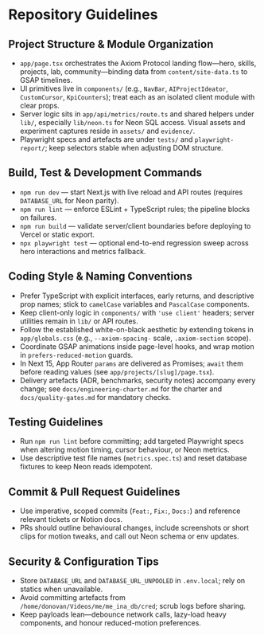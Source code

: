 # Repository Guidelines

## Project Structure & Module Organization
- `app/page.tsx` orchestrates the Axiom Protocol landing flow—hero, skills, projects, lab, community—binding data from `content/site-data.ts` to GSAP timelines.
- UI primitives live in `components/` (e.g., `NavBar`, `AIProjectIdeator`, `CustomCursor`, `KpiCounters`); treat each as an isolated client module with clear props.
- Server logic sits in `app/api/metrics/route.ts` and shared helpers under `lib/`, especially `lib/neon.ts` for Neon SQL access. Visual assets and experiment captures reside in `assets/` and `evidence/`.
- Playwright specs and artefacts are under `tests/` and `playwright-report/`; keep selectors stable when adjusting DOM structure.

## Build, Test & Development Commands
- `npm run dev` — start Next.js with live reload and API routes (requires `DATABASE_URL` for Neon parity).
- `npm run lint` — enforce ESLint + TypeScript rules; the pipeline blocks on failures.
- `npm run build` — validate server/client boundaries before deploying to Vercel or static export.
- `npx playwright test` — optional end-to-end regression sweep across hero interactions and metrics fallback.

## Coding Style & Naming Conventions
- Prefer TypeScript with explicit interfaces, early returns, and descriptive prop names; stick to `camelCase` variables and `PascalCase` components.
- Keep client-only logic in `components/` with `'use client'` headers; server utilities remain in `lib/` or API routes.
- Follow the established white-on-black aesthetic by extending tokens in `app/globals.css` (e.g., `--axiom-spacing-` scale, `.axiom-section` scope).
- Coordinate GSAP animations inside page-level hooks, and wrap motion in `prefers-reduced-motion` guards.
- In Next 15, App Router `params` are delivered as Promises; `await` them before reading values (see `app/projects/[slug]/page.tsx`).
- Delivery artefacts (ADR, benchmarks, security notes) accompany every change; see `docs/engineering-charter.md` for the charter and `docs/quality-gates.md` for mandatory checks.

## Testing Guidelines
- Run `npm run lint` before committing; add targeted Playwright specs when altering motion timing, cursor behaviour, or Neon metrics.
- Use descriptive test file names (`metrics.spec.ts`) and reset database fixtures to keep Neon reads idempotent.

## Commit & Pull Request Guidelines
- Use imperative, scoped commits (`Feat:`, `Fix:`, `Docs:`) and reference relevant tickets or Notion docs.
- PRs should outline behavioural changes, include screenshots or short clips for motion tweaks, and call out Neon schema or env updates.

## Security & Configuration Tips
- Store `DATABASE_URL` and `DATABASE_URL_UNPOOLED` in `.env.local`; rely on statics when unavailable.
- Avoid committing artefacts from `/home/donovan/Videos/me/me_ina_db/cred`; scrub logs before sharing.
- Keep payloads lean—debounce network calls, lazy-load heavy components, and honour reduced-motion preferences.
